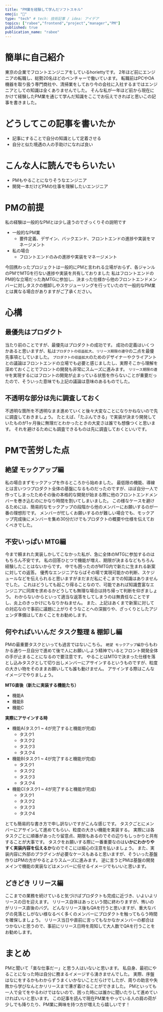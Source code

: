 ```yaml
---
title: "PM業を経験して学んだソフトスキル"
emoji: "📝"
type: "tech" # tech: 技術記事 / idea: アイデア
topics: ["rabee","frontend","project","manager","PM"]
published: true
publication_name: "rabee"
---
```

# 簡単に自己紹介
東京の企業でフロントエンジニアをしているhoriettyです。
2年ほど前にエンジニアの転職し、総勢20名ほどのベンチャーで働いています。
転職前はPCやOA機器を取り扱う専門商社や、清掃業をしており今の会社に入社するまではエンジニアとしての知識は全くありませんでした。
そんな私が一年ほど前から現在にかけて経験したPM業を通じて学んだ知識をここでお伝えできればと思いこの記事を書きました。

# どうしてこの記事を書いたか
- 記事にすることで自分の知識として定着させる
- 自分と似た境遇の人の手助けになれば良い

# こんな人に読んでもらいたい
- PMもやることになりそうなエンジニア
- 開発一本だけどPMの仕事を理解したいエンジニア

# PMの前提
私の経験は一般的なPMとは少し違うのでざっくりその説明です
- 一般的なPM業
  - 要件定義、デザイン、バックエンド、フロントエンドの進捗や実装をマネージメント
- 私の場合
  - フロントエンドのみの進捗や実装をマネージメント

今回携わったプロジェクトは一般的にPMと言われる立場がおらず、各ジャンルのPMでMTGを行ない進捗や実装を共有しておりました
私はフロントエンドのPM的な立場だった為MTGに参加し、決まった仕様から他のフロントエンドメンバーに対しタスクの棚卸しやスケジューリングを行っていたので一般的なPM業とは異なる場合がありますがご了承ください。

# 心構
## 最優先はプロダクト
当たり前のことですが、最優先はプロダクトの成功です。
成功の定義はいくつかあると思いますが、私は`プロダクトの収益拡大`、`リリース期限の遵守`の二点を最優先事項としていました。
`プロダクトの収益拡大`のためのデザイナーやクライアントとの議論はフロントエンドの立場でも必要と感じましたし、実際そこから理解を深めておくことでフロントの開発も非常にスムーズに進みます。
`リリース期限の遵守`を実現するにはフロントの開発が止まっている状態を作らないことが重要だったので、そういった意味でも上記の議論は意味のあるものでした。

## 不透明な部分は先に調査しておく
不透明な箇所を不透明なまま進めていくと後々大変なことになりかねないので先に調査しておきましょう。
たとえば、「たぶんできる」で実装が決まり開発していたものが1ヶ月後に無理だとわかったときの大変さは誰でも想像つくと思います。
それを避けるためにも調査できるものは先に調査しておくといいです。

# PMで苦労した点

## 絶望 モックアップ編
私の場合まずモックアップを作るところから始めました。
最低限の機能、導線とは言いつつプロダクト全体の基盤になるものだったのですが、ほぼ自分一人で作ってしまったためその後の本格的な開発が始まる際に他のフロントエンドメンバーを巻き込むのにかなり時間を割いてしまいました。
この様なケースを避けるためには、簡易的なモックアップの段階から他のメンバーにお願いするのが一番の理想形です。
メンバーが忙しくお願いするのが難しい場合でも、モックアップ完成後にメンバーを集め30分だけでもプロダクトの概要や仕様を伝えておくべきでした。

## 不安いっぱい MTG編
今まで頼まれた実装しかしてこなかった私が、急に全体のMTGに参加するのはもちろん不安です。
私の回答ひとつで機能が増え、期限が決まるなどもちろん経験したことはないからです。
中でも困ったのがMTG内で新たに生まれる新案に対しての返答。
優秀なエンジニアならばその場で実現可能かの判断、スケジュールなどを伝えられると思いますがまだまだ私にそこまでの知識はありませんでした。
これはどうしても起こり得ることなので、可能であれば知識豊富なエンジニアに同席を求めるかどうしても無理な場合は持ち帰って判断を仰ぎましょう。
わからないからといって適当な返答をしてしまうのは無責任なことですし、炎上のきっかけにもなりかねません。
また、上記はあくまで新案に対しての対応なので事前に議題に上がりそうなことへの深掘りや、ざっくりとしたアジェンダ準備はしておくことをお勧めします。

## 何やればいいんだ タスク整理 & 棚卸し編
PMの最重要タスクといっても過言ではないこちら。
`絶望 モックアップ編`からもわかる通り一旦自分で進めて後で人にお願いしよう精神でいるとフロント開発全体の手が止まることになるので要注意です。
やることはMTGで決まった仕様を落とし込みタスクとして切り出しメンバーにアサインするというものですが、粒度の大きい物をそのままお願いしても誰も動けません。
アサインする際はこんなイメージでやりましょう。

**MTG直後（新たに実装する機能たち）**
- 機能A
- 機能B
- 機能C

**実際にアサインする時**
- 機能A(タスク1 ~ 4が完了すると機能が完成)
  - タスク1
  - タスク2
  - タスク3
  - タスク4
- 機能B(タスク1 ~ 4が完了すると機能が完成)
  - タスク1
  - タスク2
  - タスク3
  - タスク4
- 機能C(タスク1 ~ 4が完了すると機能が完成)
  - タスク1
  - タスク2
  - タスク3
  - タスク4

とても簡易的な書き方で申し訳ないですがこんな感じです。
タスクごとにメンバーにアサインして進めてもらい、粒度の大きい機能を実装する。
実際には各タスクごとに順番があったり留意点、期限もあるのでその辺りもしっかりと共有することが大事です。
タスクをお願いする際に一番重要なのは**いかにわかりやすく実装内容を伝えるか**なのでそこには細心の注意を払いましょう。
また、実装内容に外部のプラグインが必要なケースもあると思いますが、そういった基盤作りはPMの方がやるとよりスムーズに進みます。
逆に言うとPMは基盤の開発メインで機能の実装などはメンバーに任せるイメージでもいいと思います。

## どきどき リリース編
ここまでの業務を続けていると気づけばプロダクトも完成に近づき、いよいよリリースの日を迎えます。
リリース自体はあっという間に終わりますが、怖いのがリリース直後のバグ。
どんなリリース後もQAを行うと思いますが、重大なバグの見落としがない様なるべく多くのメンバーにプロダクトを触ってもらう時間を確保しましょう。
リリース当日や直前に言ってもなかなかメンバーの都合はつかないと思うので、事前にリリース日時を周知して大人数でQAを行うことをお勧めします。

# まとめ
PMと聞いて「楽な仕事だー」と思う人はいないと思います。
私自身、最初にやることになった時は自分に務まるイメージすら湧きませんでした。
実際、序盤はなにをするかもわからずうまくいかないことだらけでしたが、周りの助言や失敗から学びなんとかリリースまで漕ぎ着けることができました。
PMといっても一人で全てをやるわけではないので、困った時には誰かに聞いたりして進めていければいいと思います。
この記事を読んで現在PM業をやっている人の肩の荷が少しでも降りたり、PM業に興味を持つ方が増えたら嬉しいです！
